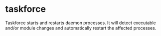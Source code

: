 taskforce
=========

Taskforce starts and restarts daemon processes.  It will detect executable and/or module changes and automatically restart the affected processes.
